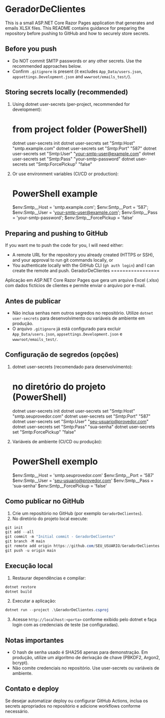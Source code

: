 GeradorDeClientes
=================

This is a small ASP.NET Core Razor Pages application that generates and emails XLSX files. This README contains guidance for preparing the repository before pushing to GitHub and how to securely store secrets.

Before you push
---------------
- Do NOT commit SMTP passwords or any other secrets. Use the recommended approaches below.
- Confirm `.gitignore` is present (it excludes `App_Data/users.json`, `appsettings.Development.json` and `wwwroot/emails_test/`).

Storing secrets locally (recommended)
------------------------------------
1) Using dotnet user-secrets (per-project, recommended for development):

   # from project folder (PowerShell)
   dotnet user-secrets init
   dotnet user-secrets set "Smtp:Host" "smtp.example.com"
   dotnet user-secrets set "Smtp:Port" "587"
   dotnet user-secrets set "Smtp:User" "your-smtp-user@example.com"
   dotnet user-secrets set "Smtp:Pass" "your-smtp-password"
   dotnet user-secrets set "Smtp:ForcePickup" "false"

2) Or use environment variables (CI/CD or production):

   # PowerShell example
   $env:Smtp__Host = 'smtp.example.com'; $env:Smtp__Port = '587'; $env:Smtp__User = 'your-smtp-user@example.com'; $env:Smtp__Pass = 'your-smtp-password'; $env:Smtp__ForcePickup = 'false'

Preparing and pushing to GitHub
-------------------------------
If you want me to push the code for you, I will need either:

- A remote URL for the repository you already created (HTTPS or SSH), and your approval to run git commands locally, or
- You authenticate locally with the GitHub CLI (`gh auth login`) and I can create the remote and push.
GeradorDeClientes
=================

Aplicação em ASP.NET Core Razor Pages que gera um arquivo Excel (.xlsx) com dados fictícios de clientes e permite enviar o arquivo por e-mail.

Antes de publicar
------------------
- Não inclua senhas nem outros segredos no repositório. Utilize `dotnet user-secrets` para desenvolvimento ou variáveis de ambiente em produção.
- O arquivo `.gitignore` já está configurado para excluir `App_Data/users.json`, `appsettings.Development.json` e `wwwroot/emails_test/`.

Configuração de segredos (opções)
--------------------------------
1) dotnet user-secrets (recomendado para desenvolvimento):

   # no diretório do projeto (PowerShell)
   dotnet user-secrets init
   dotnet user-secrets set "Smtp:Host" "smtp.seuprovedor.com"
   dotnet user-secrets set "Smtp:Port" "587"
   dotnet user-secrets set "Smtp:User" "seu-usuario@provedor.com"
   dotnet user-secrets set "Smtp:Pass" "sua-senha"
   dotnet user-secrets set "Smtp:ForcePickup" "false"

2) Variáveis de ambiente (CI/CD ou produção):

   # PowerShell exemplo
   $env:Smtp__Host = 'smtp.seuprovedor.com'
   $env:Smtp__Port = '587'
   $env:Smtp__User = 'seu-usuario@provedor.com'
   $env:Smtp__Pass = 'sua-senha'
   $env:Smtp__ForcePickup = 'false'

Como publicar no GitHub
-----------------------
1. Crie um repositório no GitHub (por exemplo `GeradorDeClientes`).
2. No diretório do projeto local execute:

```powershell
git init
git add --all
git commit -m "Initial commit - GeradorDeClientes"
git branch -M main
git remote add origin https://github.com/SEU_USUARIO/GeradorDeClientes.git
git push -u origin main
```

Execução local
---------------
1. Restaurar dependências e compilar:

```powershell
dotnet restore
dotnet build
```

2. Executar a aplicação:

```powershell
dotnet run --project .\GeradorDeClientes.csproj
```

3. Acesse `http://localhost:<porta>` conforme exibido pelo dotnet e faça login com as credenciais de teste (se configuradas).

Notas importantes
-----------------
- O hash de senha usado é SHA256 apenas para demonstração. Em produção, utilize um algoritmo de derivação de chave (PBKDF2, Argon2, bcrypt).
- Não comite credenciais no repositório. Use user-secrets ou variáveis de ambiente.

Contato e deploy
----------------
Se desejar automatizar deploy ou configurar GitHub Actions, inclua os secrets apropriados no repositório e adicione workflows conforme necessário.
